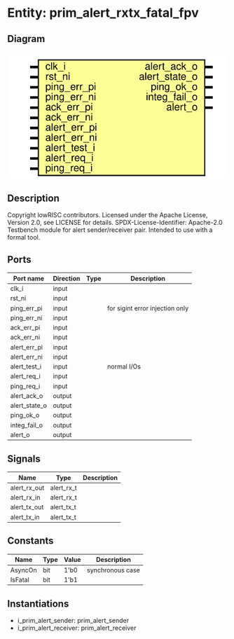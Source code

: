 # Entity: prim_alert_rxtx_fatal_fpv
## Diagram
![Diagram](prim_alert_rxtx_fatal_fpv.svg "Diagram")
## Description
Copyright lowRISC contributors.
 Licensed under the Apache License, Version 2.0, see LICENSE for details.
 SPDX-License-Identifier: Apache-2.0
 Testbench module for alert sender/receiver pair. Intended to use with
 a formal tool.
 
## Ports
| Port name     | Direction | Type | Description                     |
| ------------- | --------- | ---- | ------------------------------- |
| clk_i         | input     |      |                                 |
| rst_ni        | input     |      |                                 |
| ping_err_pi   | input     |      | for sigint error injection only |
| ping_err_ni   | input     |      |                                 |
| ack_err_pi    | input     |      |                                 |
| ack_err_ni    | input     |      |                                 |
| alert_err_pi  | input     |      |                                 |
| alert_err_ni  | input     |      |                                 |
| alert_test_i  | input     |      | normal I/Os                     |
| alert_req_i   | input     |      |                                 |
| ping_req_i    | input     |      |                                 |
| alert_ack_o   | output    |      |                                 |
| alert_state_o | output    |      |                                 |
| ping_ok_o     | output    |      |                                 |
| integ_fail_o  | output    |      |                                 |
| alert_o       | output    |      |                                 |
## Signals
| Name         | Type       | Description |
| ------------ | ---------- | ----------- |
| alert_rx_out | alert_rx_t |             |
| alert_rx_in  | alert_rx_t |             |
| alert_tx_out | alert_tx_t |             |
| alert_tx_in  | alert_tx_t |             |
## Constants
| Name    | Type | Value | Description       |
| ------- | ---- | ----- | ----------------- |
| AsyncOn | bit  | 1'b0  | synchronous case  |
| IsFatal | bit  | 1'b1  |                   |
## Instantiations
- i_prim_alert_sender: prim_alert_sender
- i_prim_alert_receiver: prim_alert_receiver
